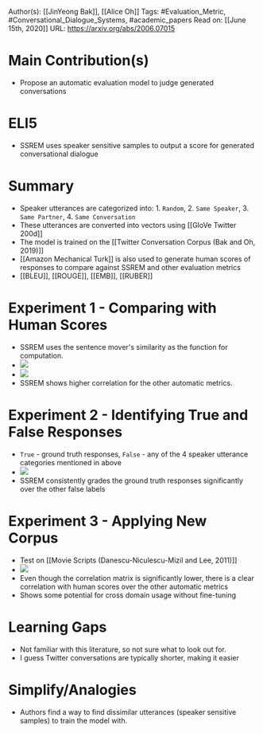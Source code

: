 Author(s): [[JinYeong Bak]], [[Alice Oh]]
Tags: #Evaluation_Metric, #Conversational_Dialogue_Systems, #academic_papers
Read on: [[June 15th, 2020]]
URL: https://arxiv.org/abs/2006.07015
# Main Contribution(s)
- Propose an automatic evaluation model to judge generated conversations
# ELI5
- SSREM uses speaker sensitive samples to output a score for generated conversational dialogue 
# Summary
- Speaker utterances are categorized into: 1. `Random`, 2. `Same Speaker`, 3. `Same Partner`, 4. `Same Conversation`
- These utterances are converted into vectors using [[GloVe Twitter 200d]]
-  The model is trained on the [[Twitter Conversation Corpus (Bak and Oh, 2019)]]
- [[Amazon Mechanical Turk]] is also used to generate human scores of responses to compare against SSREM and other evaluation metrics
- [[BLEU]], [[ROUGE]], [[EMB]], [[RUBER]]
#  Experiment 1 - Comparing with Human Scores
- SSREM uses the sentence mover's similarity as the function for computation.
- ![](https://firebasestorage.googleapis.com/v0/b/firescript-577a2.appspot.com/o/imgs%2Fapp%2FPaperReadings%2F5NGhO46mRi.png?alt=media&token=403f905d-2cca-49a0-81d3-4a896dc1282d)
- ![](https://firebasestorage.googleapis.com/v0/b/firescript-577a2.appspot.com/o/imgs%2Fapp%2FPaperReadings%2F3O-SU96YlB.png?alt=media&token=cc709ee1-b892-4266-8207-1408088fad2e)
- SSREM shows higher correlation for the other automatic metrics.
#  Experiment 2 - Identifying True and False Responses
- `True` - ground truth responses, `False` - any of the 4 speaker utterance categories mentioned in above
- ![](https://firebasestorage.googleapis.com/v0/b/firescript-577a2.appspot.com/o/imgs%2Fapp%2FPaperReadings%2FVXdHUW6vJ6.png?alt=media&token=692ed3ed-98d9-4958-827f-8fbeb3f972de)
- SSREM consistently grades the ground truth responses significantly over the other false labels
#  Experiment 3 - Applying New Corpus
- Test on [[Movie Scripts (Danescu-Niculescu-Mizil and Lee, 2011)]]
- ![](https://firebasestorage.googleapis.com/v0/b/firescript-577a2.appspot.com/o/imgs%2Fapp%2FPaperReadings%2F7gvupEn10d.png?alt=media&token=73280044-5186-4ca2-83ed-b3c29d8149ce)
- Even though the correlation matrix is significantly lower, there is a clear correlation with human scores over the other automatic metrics
- Shows some potential for cross domain usage without fine-tuning 
# Learning Gaps
- Not familiar with this literature, so not sure what to look out for. 
- I guess Twitter conversations are typically shorter, making it easier
# Simplify/Analogies
- Authors find a way to find dissimilar utterances (speaker sensitive samples) to train the model with.
